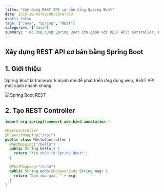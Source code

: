 ```yaml
---
title: "Xây dựng REST API cơ bản bằng Spring Boot"
date: 2025-10-03T09:00:00+07:00
draft: false
tags: ["Java", "Spring", "REST"]
categories: ["Java"]
summary: "Tạo ứng dụng Spring Boot đơn giản với REST API: Controller, GET/POST endpoint và demo JSON response."
---
```


## Xây dựng REST API cơ bản bằng Spring Boot

## 1. Giới thiệu

Spring Boot là framework mạnh mẽ để phát triển ứng dụng web, REST API một cách nhanh chóng.

![Spring Boot REST](https://nhittt29.github.io/MyTechTales/images/java-spring-rest.png "REST API với Spring Boot")

## 2. Tạo REST Controller

```java
import org.springframework.web.bind.annotation.*;

@RestController
@RequestMapping("/api")
public class HelloController {
  @GetMapping("/hello")
  public String hello() {
    return "Xin chào từ Spring Boot!";
  }

  @PostMapping("/echo")
  public String echo(@RequestBody String msg) {
    return "Bạn vừa gửi: " + msg;
  }
}
